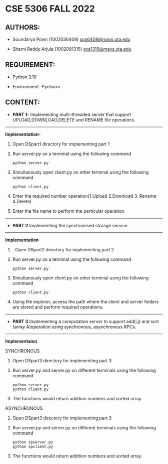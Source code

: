 CSE 5306 FALL 2022
======================

AUTHORS:
----------
- Soundarya Pown (1002036408) spx6408@mavs.uta.edu

- Sharni Reddy Arjula (1002091315) sxa1315@mavs.uta.edu


REQUIREMENT:
-------------
- Python 3.10

- Environment- Pycharm

CONTENT:
---------
- **PART 1**- Implementing multi-threaded server that support UPLOAD,DOWNLOAD,DELETE and RENAME file operations.
------ 
  **Implementation**- 
1. Open DSpart1 directory for implementing part 1 
2. Run server.py on a terminal using the following command

       python server.py 
3. Simultanously open client.py on other terminal using the following command 

       python client.py 
4. Enter the required number operation(1.Upload 2.Download 3. Rename 4.Delete)
5. Enter the file name to perform the particular operation.
--------

- **PART 2** Implementing the synchronised storage service
- ----------

**Implementation**

1. . Open DSpart2 directory for implementing part 2 
2. Run server.py on a terminal using the following command

       python server.py 
3. Simultanously open client.py on other terminal using the following command 

       python client.py 
4. Using file explorer, access the path where the client and server folders are stored and perform required operations.

------------

- **PART 3** Implementing a computation server to support add(i,j) and sort (array A)operation using synchronous, asynchronous RPCs.
-------
**Implementaion**

SYNCHRONOUS
1. Open DSpart3 directory for implementing part 3 
2. Run server.py and server.py on different  terminals using the following command

       python server.py  
       python client.py 
3. The functions would return addition numbers and sorted array.

ASYNCHRONOUS 
1. Open DSpart3 directory for implementing part 3 
2. Run server.py and server.py on different  terminals using the following command

       python spserver.py  
       python spclient.py 
3. The functions would return addition numbers and sorted array.




